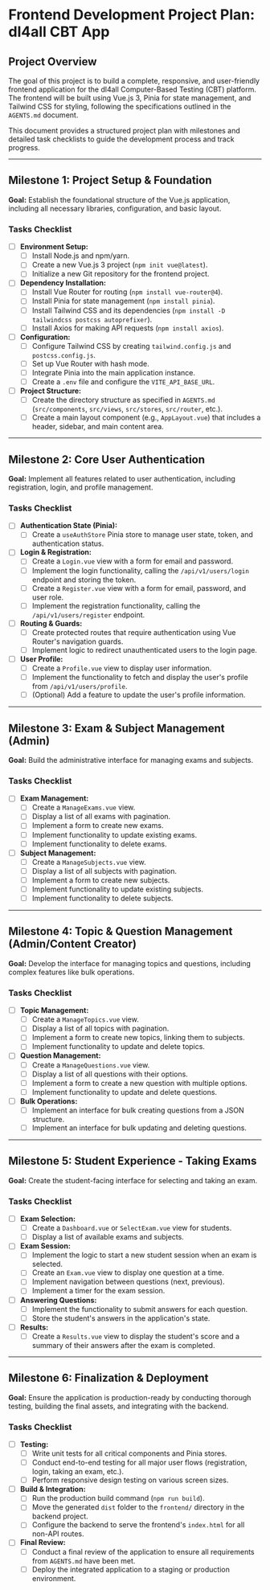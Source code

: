 # Frontend Development Project Plan: dl4all CBT App

## Project Overview

The goal of this project is to build a complete, responsive, and user-friendly frontend application for the dl4all Computer-Based Testing (CBT) platform. The frontend will be built using Vue.js 3, Pinia for state management, and Tailwind CSS for styling, following the specifications outlined in the `AGENTS.md` document.

This document provides a structured project plan with milestones and detailed task checklists to guide the development process and track progress.

---

## Milestone 1: Project Setup & Foundation

**Goal:** Establish the foundational structure of the Vue.js application, including all necessary libraries, configuration, and basic layout.

### Tasks Checklist

- [ ] **Environment Setup:**
  - [ ] Install Node.js and npm/yarn.
  - [ ] Create a new Vue.js 3 project (`npm init vue@latest`).
  - [ ] Initialize a new Git repository for the frontend project.

- [ ] **Dependency Installation:**
  - [ ] Install Vue Router for routing (`npm install vue-router@4`).
  - [ ] Install Pinia for state management (`npm install pinia`).
  - [ ] Install Tailwind CSS and its dependencies (`npm install -D tailwindcss postcss autoprefixer`).
  - [ ] Install Axios for making API requests (`npm install axios`).

- [ ] **Configuration:**
  - [ ] Configure Tailwind CSS by creating `tailwind.config.js` and `postcss.config.js`.
  - [ ] Set up Vue Router with hash mode.
  - [ ] Integrate Pinia into the main application instance.
  - [ ] Create a `.env` file and configure the `VITE_API_BASE_URL`.

- [ ] **Project Structure:**
  - [ ] Create the directory structure as specified in `AGENTS.md` (`src/components`, `src/views`, `src/stores`, `src/router`, etc.).
  - [ ] Create a main layout component (e.g., `AppLayout.vue`) that includes a header, sidebar, and main content area.

---

## Milestone 2: Core User Authentication

**Goal:** Implement all features related to user authentication, including registration, login, and profile management.

### Tasks Checklist

- [ ] **Authentication State (Pinia):**
  - [ ] Create a `useAuthStore` Pinia store to manage user state, token, and authentication status.

- [ ] **Login & Registration:**
  - [ ] Create a `Login.vue` view with a form for email and password.
  - [ ] Implement the login functionality, calling the `/api/v1/users/login` endpoint and storing the token.
  - [ ] Create a `Register.vue` view with a form for email, password, and user role.
  - [ ] Implement the registration functionality, calling the `/api/v1/users/register` endpoint.

- [ ] **Routing & Guards:**
  - [ ] Create protected routes that require authentication using Vue Router's navigation guards.
  - [ ] Implement logic to redirect unauthenticated users to the login page.

- [ ] **User Profile:**
  - [ ] Create a `Profile.vue` view to display user information.
  - [ ] Implement the functionality to fetch and display the user's profile from `/api/v1/users/profile`.
  - [ ] (Optional) Add a feature to update the user's profile information.

---

## Milestone 3: Exam & Subject Management (Admin)

**Goal:** Build the administrative interface for managing exams and subjects.

### Tasks Checklist

- [ ] **Exam Management:**
  - [ ] Create a `ManageExams.vue` view.
  - [ ] Display a list of all exams with pagination.
  - [ ] Implement a form to create new exams.
  - [ ] Implement functionality to update existing exams.
  - [ ] Implement functionality to delete exams.

- [ ] **Subject Management:**
  - [ ] Create a `ManageSubjects.vue` view.
  - [ ] Display a list of all subjects with pagination.
  - [ ] Implement a form to create new subjects.
  - [ ] Implement functionality to update existing subjects.
  - [ ] Implement functionality to delete subjects.

---

## Milestone 4: Topic & Question Management (Admin/Content Creator)

**Goal:** Develop the interface for managing topics and questions, including complex features like bulk operations.

### Tasks Checklist

- [ ] **Topic Management:**
  - [ ] Create a `ManageTopics.vue` view.
  - [ ] Display a list of all topics with pagination.
  - [ ] Implement a form to create new topics, linking them to subjects.
  - [ ] Implement functionality to update and delete topics.

- [ ] **Question Management:**
  - [ ] Create a `ManageQuestions.vue` view.
  - [ ] Display a list of all questions with their options.
  - [ ] Implement a form to create a new question with multiple options.
  - [ ] Implement functionality to update and delete questions.

- [ ] **Bulk Operations:**
  - [ ] Implement an interface for bulk creating questions from a JSON structure.
  - [ ] Implement an interface for bulk updating and deleting questions.

---

## Milestone 5: Student Experience - Taking Exams

**Goal:** Create the student-facing interface for selecting and taking an exam.

### Tasks Checklist

- [ ] **Exam Selection:**
  - [ ] Create a `Dashboard.vue` or `SelectExam.vue` view for students.
  - [ ] Display a list of available exams and subjects.

- [ ] **Exam Session:**
  - [ ] Implement the logic to start a new student session when an exam is selected.
  - [ ] Create an `Exam.vue` view to display one question at a time.
  - [ ] Implement navigation between questions (next, previous).
  - [ ] Implement a timer for the exam session.

- [ ] **Answering Questions:**
  - [ ] Implement the functionality to submit answers for each question.
  - [ ] Store the student's answers in the application's state.

- [ ] **Results:**
  - [ ] Create a `Results.vue` view to display the student's score and a summary of their answers after the exam is completed.

---

## Milestone 6: Finalization & Deployment

**Goal:** Ensure the application is production-ready by conducting thorough testing, building the final assets, and integrating with the backend.

### Tasks Checklist

- [ ] **Testing:**
  - [ ] Write unit tests for all critical components and Pinia stores.
  - [ ] Conduct end-to-end testing for all major user flows (registration, login, taking an exam, etc.).
  - [ ] Perform responsive design testing on various screen sizes.

- [ ] **Build & Integration:**
  - [ ] Run the production build command (`npm run build`).
  - [ ] Move the generated `dist` folder to the `frontend/` directory in the backend project.
  - [ ] Configure the backend to serve the frontend's `index.html` for all non-API routes.

- [ ] **Final Review:**
  - [ ] Conduct a final review of the application to ensure all requirements from `AGENTS.md` have been met.
  - [ ] Deploy the integrated application to a staging or production environment.
